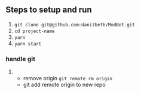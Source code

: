## Steps to setup and run
1. `git clone git@github.com:dani7beth/ModBot.git`
2. `cd project-name`
3. `yarn`
8. `yarn start`
### handle git
1.  - remove origin `git remote rm origin`
    - git add remote origin to new repo
